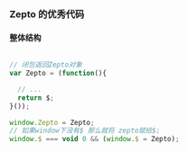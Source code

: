 ### Zepto 的优秀代码


#### 整体结构
```javascript

// 闭包返回Zepto对象
var Zepto = (function(){

  // ...
  return $;
}());

window.Zepto = Zepto;
// 如果window下没有$ 那么就将 zepto赋给$;
window.$ === void 0 && (window.$ = Zepto);

```

